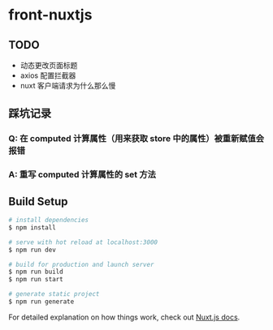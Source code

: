 # front-nuxtjs

## TODO

  - 动态更改页面标题
  - axios 配置拦截器
  - nuxt 客户端请求为什么那么慢

## 踩坑记录

### Q: 在 computed 计算属性（用来获取 store 中的属性）被重新赋值会报错
### A: 重写 computed 计算属性的 set 方法

## Build Setup

```bash
# install dependencies
$ npm install

# serve with hot reload at localhost:3000
$ npm run dev

# build for production and launch server
$ npm run build
$ npm run start

# generate static project
$ npm run generate
```

For detailed explanation on how things work, check out [Nuxt.js docs](https://nuxtjs.org).

